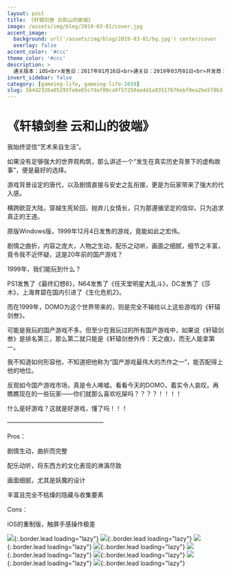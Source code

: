 ```yaml
---
layout: post
title: 《轩辕剑叁 云和山的彼端》
image: /assets/img/blog/2019-03-01/cover.jpg
accent_image: 
  background: url('/assets/img/blog/2019-03-01/bg.jpg') center/cover
  overlay: false
accent_color: '#ccc'
theme_color: '#ccc'
description: >
  通关版本：iOS<br>发售日：2017年01月16日<br>通关日：2019年03月01日<br>开发商：大宇资讯<br>发行商：大宇资讯
invert_sidebar: false
category: [gameing-life, gameing-life-2019]
slug: 564d2326a85292fa6e65c7daf09ca9f57250aa4d1a93517676ebf0ea2be5f0b3
---
```


# 《轩辕剑叁 云和山的彼端》

我始终坚信“艺术来自生活”。

如果没有足够强大的世界观构筑，那么讲述一个“发生在真实历史背景下的虚构故事”，便是最好的选择。

游戏背景设定的唐代，以及剧情直接与安史之乱衔接，更是为玩家带来了强大的代入感。

横跨欧亚大陆，穿越生死轮回，抛弃儿女情长，只为那遵循坚定的信仰，只为追求真正的王道。

原版Windows版，1999年12月4日发售的游戏，竟能如此之宏伟。

剧情之曲折，内容之庞大，人物之生动，配乐之动听，画面之细腻，细节之丰富，竟令我不近怀疑，这是20年前的国产游戏？

1999年，我们能玩到什么？

PS1发售了《最终幻想8》，N64发售了《任天堂明星大乱斗》，DC发售了《莎木》，上海育碧在国内引进了《生化危机2》。

而在1999年，DOMO为这个世界带来的，则是完全不输给以上这些游戏的《轩辕剑叁》。

可能是我玩的国产游戏不多。但至少在我玩过的所有国产游戏中，如果说《轩辕剑叁》是排名第三，那么第二就只能是《轩辕剑叁外传：天之痕》，而无人能拿第一。

我不知道如何形容他，不知道把他称为“国产游戏最伟大的杰作之一”，能否配得上他的地位。

反观如今国产游戏市场，真是令人唏嘘。看看今天的DOMO，着实令人哀叹。再瞧瞧现在的一些玩家——你们就那么喜欢吃屎吗？？？？！！！！

什么是好游戏？这就是好游戏，懂了吗！！！

————————————————

Pros：

剧情生动，曲折而完整

配乐动听，将东西方的文化表现的淋漓尽致

画面细腻，尤其是妖魔的设计

丰富且完全不枯燥的隐藏与收集要素

Cons：

iOS的重制版，触屏手感操作极差

![](/assets/img/blog/2019-03-01/1.jpg){:.border.lead loading="lazy"}
![](/assets/img/blog/2019-03-01/2.jpg){:.border.lead loading="lazy"}
![](/assets/img/blog/2019-03-01/3.jpg){:.border.lead loading="lazy"}
![](/assets/img/blog/2019-03-01/4.jpg){:.border.lead loading="lazy"}
![](/assets/img/blog/2019-03-01/5.jpg){:.border.lead loading="lazy"}
![](/assets/img/blog/2019-03-01/6.jpg){:.border.lead loading="lazy"}
![](/assets/img/blog/2019-03-01/7.jpg){:.border.lead loading="lazy"}
![](/assets/img/blog/2019-03-01/8.jpg){:.border.lead loading="lazy"}

